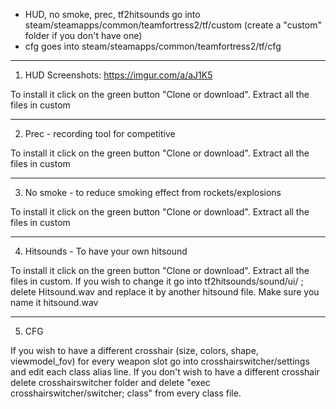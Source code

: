 - HUD, no smoke, prec, tf2hitsounds go into steam/steamapps/common/teamfortress2/tf/custom (create a "custom" folder if you don't have one)
- cfg goes into steam/steamapps/common/teamfortress2/tf/cfg

________________________________________________________________

1. HUD 
Screenshots: https://imgur.com/a/aJ1K5

To install it click on the green button "Clone or download". Extract all the files in custom

________________________________________________________________

2. Prec - recording tool for competitive

To install it click on the green button "Clone or download". Extract all the files in custom

________________________________________________________________

3. No smoke - to reduce smoking effect from rockets/explosions

To install it click on the green button "Clone or download". Extract all the files in custom

________________________________________________________________

4. Hitsounds - To have your own hitsound

To install it click on the green button "Clone or download". Extract all the files in custom.
If you wish to change it go into tf2hitsounds/sound/ui/ ; delete Hitsound.wav and replace it by another hitsound file. 
Make sure you name it hitsound.wav

________________________________________________________________

5. CFG

If you wish to have a different crosshair (size, colors, shape, viewmodel_fov) for every weapon slot go into crosshairswitcher/settings and edit each class alias line.
If you don't wish to have a different crosshair delete crosshairswitcher folder and delete "exec crosshairswitcher/switcher; class" from every class file.

